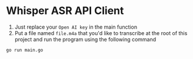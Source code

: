 # Whisper ASR API Client

1. Just replace your `Open AI key` in the main function
2. Put a file named `file.m4a` that you'd like to transcribe at the root of this project and run the program using the following command

```bash
go run main.go
```
